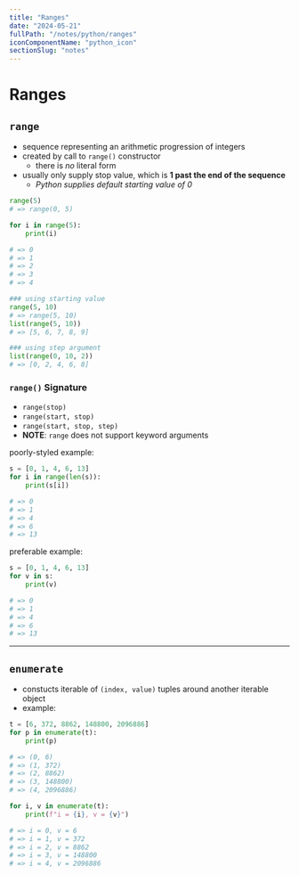 ```yaml
---
title: "Ranges"
date: "2024-05-21"
fullPath: "/notes/python/ranges"
iconComponentName: "python_icon"
sectionSlug: "notes"
---
```


# Ranges

## `range`
- sequence representing an arithmetic progression of integers
- created by call to `range()` constructor
    - there is _no_ literal form
- usually only supply stop value, which is **1 past the end of the sequence**
    - _Python supplies default starting value of 0_
```py
range(5)
# => range(0, 5)

for i in range(5):
    print(i)

# => 0
# => 1
# => 2
# => 3
# => 4

### using starting value
range(5, 10)
# => range(5, 10)
list(range(5, 10))
# => [5, 6, 7, 8, 9]

### using step argument
list(range(0, 10, 2))
# => [0, 2, 4, 6, 8]
```

### `range()` Signature
- `range(stop)`
- `range(start, stop)`
- `range(start, stop, step)`
- **NOTE**: `range` does not support keyword arguments

poorly-styled example:
```py
s = [0, 1, 4, 6, 13]
for i in range(len(s)):
    print(s[i])

# => 0
# => 1
# => 4
# => 6
# => 13
```

preferable example:
```py
s = [0, 1, 4, 6, 13]
for v in s:
    print(v)

# => 0
# => 1
# => 4
# => 6
# => 13
```

---

## `enumerate`
- constucts iterable of `(index, value)` tuples around another iterable object
- example:
```py
t = [6, 372, 8862, 148800, 2096886]
for p in enumerate(t):
    print(p)

# => (0, 6)
# => (1, 372)
# => (2, 8862)
# => (3, 148800)
# => (4, 2096886)

for i, v in enumerate(t):
    print(f"i = {i}, v = {v}")

# => i = 0, v = 6
# => i = 1, v = 372
# => i = 2, v = 8862
# => i = 3, v = 148800
# => i = 4, v = 2096886
```
